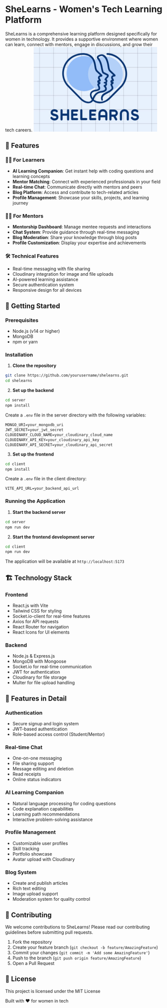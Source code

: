 # SheLearns - Women's Tech Learning Platform
SheLearns is a comprehensive learning platform designed specifically for women in technology. It provides a supportive environment where women can learn, connect with mentors, engage in discussions, and grow their tech careers.
![SheLearns Platform](client/public/shelearns.jpg)
## 🌟 Features
### 👩‍💻 For Learners
- **AI Learning Companion**: Get instant help with coding questions and learning concepts
- **Mentor Matching**: Connect with experienced professionals in your field
- **Real-time Chat**: Communicate directly with mentors and peers
- **Blog Platform**: Access and contribute to tech-related articles
- **Profile Management**: Showcase your skills, projects, and learning journey
### 👩‍🏫 For Mentors
- **Mentorship Dashboard**: Manage mentee requests and interactions
- **Chat System**: Provide guidance through real-time messaging
- **Blog Moderation**: Share your knowledge through blog posts
- **Profile Customization**: Display your expertise and achievements
### 🛠️ Technical Features
- Real-time messaging with file sharing
- Cloudinary integration for image and file uploads
- AI-powered learning assistance
- Secure authentication system
- Responsive design for all devices
## 🚀 Getting Started
### Prerequisites
- Node.js (v14 or higher)
- MongoDB
- npm or yarn
### Installation
1. **Clone the repository**
```bash
git clone https://github.com/yourusername/shelearns.git
cd shelearns
```
2. **Set up the backend**
```bash
cd server
npm install
```
Create a `.env` file in the server directory with the following variables:
```env
MONGO_URI=your_mongodb_uri
JWT_SECRET=your_jwt_secret
CLOUDINARY_CLOUD_NAME=your_cloudinary_cloud_name
CLOUDINARY_API_KEY=your_cloudinary_api_key
CLOUDINARY_API_SECRET=your_cloudinary_api_secret
```
3. **Set up the frontend**
```bash
cd client
npm install
```
Create a `.env` file in the client directory:
```env
VITE_API_URL=your_backend_api_url
```
### Running the Application
1. **Start the backend server**
```bash
cd server
npm run dev
```
2. **Start the frontend development server**
```bash
cd client
npm run dev
```
The application will be available at `http://localhost:5173`
## 🏗️ Technology Stack
### Frontend
- React.js with Vite
- Tailwind CSS for styling
- Socket.io-client for real-time features
- Axios for API requests
- React Router for navigation
- React Icons for UI elements
### Backend
- Node.js & Express.js
- MongoDB with Mongoose
- Socket.io for real-time communication
- JWT for authentication
- Cloudinary for file storage
- Multer for file upload handling
## 📱 Features in Detail
### Authentication
- Secure signup and login system
- JWT-based authentication
- Role-based access control (Student/Mentor)
### Real-time Chat
- One-on-one messaging
- File sharing support
- Message editing and deletion
- Read receipts
- Online status indicators
### AI Learning Companion
- Natural language processing for coding questions
- Code explanation capabilities
- Learning path recommendations
- Interactive problem-solving assistance
### Profile Management
- Customizable user profiles
- Skill tracking
- Portfolio showcase
- Avatar upload with Cloudinary
### Blog System
- Create and publish articles
- Rich text editing
- Image upload support
- Moderation system for quality control
## 🤝 Contributing
We welcome contributions to SheLearns! Please read our contributing guidelines before submitting pull requests.
1. Fork the repository
2. Create your feature branch (`git checkout -b feature/AmazingFeature`)
3. Commit your changes (`git commit -m 'Add some AmazingFeature'`)
4. Push to the branch (`git push origin feature/AmazingFeature`)
5. Open a Pull Request
## 📄 License
This project is licensed under the MIT License

Built with ❤️ for women in tech 

